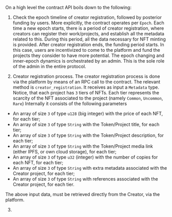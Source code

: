 On a high level the contract API boils down to the following: 

1. Check the epoch timeline of creator registration, followed by posterior funding by users. More explicitly, the contract
operates per `Epoch`. Each time a new epoch starts, there is a period of creator registration, where creators can register
their work/projects, and establish all the metadata related to this. During this period, all the data necessary for NFT minting
is provided. After creator registration ends, the funding period starts. In this case, users are incentivized to come to the
platform and fund the projects they consider to have more potential. The epoch changing and inner-epoch dynamics is orchestrated
by an admin. This is the sole role of the admin in the entire protocol.

2. Creator registration process. The creator registration process is done via the platform by means of an RPC call to the contract.
The relevant method is `creator_registration`. It receives as input a `Metadata` type. Notice, that each project has `3` tiers of NFTs.
Each tier represents the scarcity of the NFT associated to the project (namely `Common`, `Uncommon`, `Rare`)
 Internally it consists of the following parameters

 - An array of size `3` of type `u128` (big integer) with the price of each NFT, for each tier;
 - An array of size `3` of type `String` with the Token/Project title, for each tier;
 - An array of size `3` of type `String` with the Token/Project description, for each tier;
 - An array of size `3` of type `String` with the Token/Project media link (either IPFS, or own cloud storage), for each tier;
 - An array of size `3` of type `u32` (integer) with the number of copies for each NFT, for each tier;
 - An array of size `3` of type `String` with extra metadata associated with the Creator project, for each tier;
 - An array of size `3` of type `String` with references associated with the Creator project, for each tier.

The above input data, must be retrieved directly from the Creator, via the platform. 

3. 
